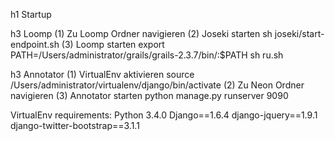 h1 Startup

h3 Loomp
(1) Zu Loomp Ordner navigieren
(2) Joseki starten
	sh joseki/start-endpoint.sh 
(3) Loomp starten
	export PATH=/Users/administrator/grails/grails-2.3.7/bin/:$PATH
	sh ru.sh

h3 Annotator
(1) VirtualEnv aktivieren
	source /Users/administrator/virtualenv/django/bin/activate
(2) Zu Neon Ordner navigieren
(3) Annotator starten
	python manage.py runserver 9090

VirtualEnv requirements:
Python 3.4.0
Django==1.6.4
django-jquery==1.9.1
django-twitter-bootstrap==3.1.1